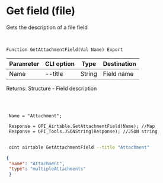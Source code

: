 ﻿---
sidebar_position: 5
---

# Get field (file)
 Gets the description of a file field


<br/>


`Function GetAttachmentField(Val Name) Export`

 | Parameter | CLI option | Type | Destination |
 |-|-|-|-|
 | Name | --title | String | Field name |

 
 Returns: Structure - Field description

<br/>




```bsl title="Code example"
 
 Name = "Attachment";
 
 Response = OPI_Airtable.GetAttachmentField(Name); //Map
 Response = OPI_Tools.JSONString(Response); //JSON string
```
	


```sh title="CLI command example"
 
 oint airtable GetAttachmentField --title "Attachment"

```

```json title="Result"
{
 "name": "Attachment",
 "type": "multipleAttachments"
 }
```
